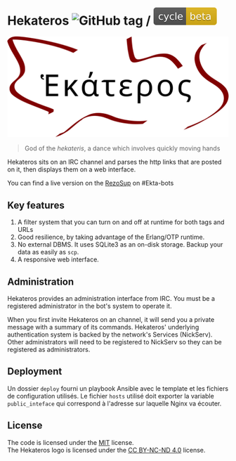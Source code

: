 # Hekateros ![GitHub tag](https://img.shields.io/github/tag/friendshipismagic/hekateros.svg) / ![Beta badge](cycle-beta-yellow.svg)

![Logo](Hekateros.svg)

>God of the *hekateris*, a dance which involves quickly moving hands

Hekateros sits on an IRC channel and parses the http links that are posted on it, then displays them on a web interface.

You can find a live version on the [RezoSup](https://chat.rezosup.org/) on #Ekta-bots


## Key features

1. A filter system that you can turn on and off at runtime for both tags and URLs
2. Good resilience, by taking advantage of the Erlang/OTP runtime.
3. No external DBMS. It uses SQLite3 as an on-disk storage. Backup your data as easily as `scp`.
4. A responsive web interface.

## Administration

Hekateros provides an administration interface from IRC. You must be a registered administrator in the bot's system to operate it.

When you first invite Hekateros on an channel, it will send you a private message with a summary of its commands. Hekateros' underlying authentication
system is backed by the network's Services (NickServ). Other administrators will need to be registered to NickServ so they can be registered as
administrators.  


## Deployment

Un dossier `deploy` fourni un playbook Ansible avec le template et les fichiers de configuration utilisés. Le fichier `hosts` utilisé doit exporter la
variable `public_inteface` qui correspond à l'adresse sur laquelle Nginx va écouter.

## License

The code is licensed under the [MIT](LICENSE.txt) license.  
The Hekateros logo is licensed under the [CC BY-NC-ND 4.0](https://creativecommons.org/licenses/by-nc-nd/4.0/) license.
